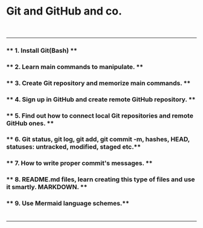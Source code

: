 # Git and GitHub and co. <br> <br>
---
### ** 1. Install Git(Bash) ** <br>
### ** 2. Learn main commands to manipulate. ** <br>
### ** 3. Create Git repository and memorize main commands. ** <br>
### ** 4. Sign up in GitHub and create remote GitHub repository. ** <br>
### ** 5. Find out how to connect local Git repositories and remote GitHub ones. ** <br>
### ** 6. Git status, git log, git add, git commit -m, hashes, HEAD, statuses: untracked, modified, staged etc.** <br>
### ** 7. How to write proper commit's messages. ** <br>
### ** 8. README.md files, learn creating this type of files and use it smartly. MARKDOWN. ** <br>
### ** 9. Use Mermaid language schemes.** <br> <br>
---